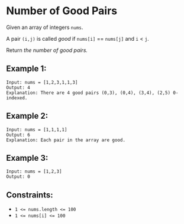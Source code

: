 # Number of Good Pairs

Given an array of integers `nums`.

A pair `(i,j)` is called _good_ if `nums[i]` == `nums[j]` and `i` < `j`.

Return _the number of good pairs._

## Example 1:

```
Input: nums = [1,2,3,1,1,3]
Output: 4
Explanation: There are 4 good pairs (0,3), (0,4), (3,4), (2,5) 0-indexed.
```

## Example 2:

```
Input: nums = [1,1,1,1]
Output: 6
Explanation: Each pair in the array are good.
```

## Example 3:

```
Input: nums = [1,2,3]
Output: 0
```

## Constraints:

- `1 <= nums.length <= 100`
- `1 <= nums[i] <= 100`
